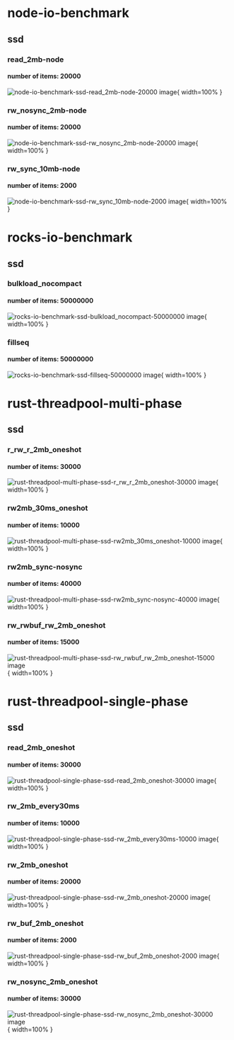 # node-io-benchmark
## ssd
### read_2mb-node
#### number of items: 20000
![node-io-benchmark-ssd-read_2mb-node-20000 image](figures/node-io-benchmark-ssd-read_2mb-node-20000.png){ width=100% }

### rw_nosync_2mb-node
#### number of items: 20000
![node-io-benchmark-ssd-rw_nosync_2mb-node-20000 image](figures/node-io-benchmark-ssd-rw_nosync_2mb-node-20000.png){ width=100% }

### rw_sync_10mb-node
#### number of items: 2000
![node-io-benchmark-ssd-rw_sync_10mb-node-2000 image](figures/node-io-benchmark-ssd-rw_sync_10mb-node-2000.png){ width=100% }

# rocks-io-benchmark
## ssd
### bulkload_nocompact
#### number of items: 50000000
![rocks-io-benchmark-ssd-bulkload_nocompact-50000000 image](figures/rocks-io-benchmark-ssd-bulkload_nocompact-50000000.png){ width=100% }

### fillseq
#### number of items: 50000000
![rocks-io-benchmark-ssd-fillseq-50000000 image](figures/rocks-io-benchmark-ssd-fillseq-50000000.png){ width=100% }

# rust-threadpool-multi-phase
## ssd
### r_rw_r_2mb_oneshot
#### number of items: 30000
![rust-threadpool-multi-phase-ssd-r_rw_r_2mb_oneshot-30000 image](figures/rust-threadpool-multi-phase-ssd-r_rw_r_2mb_oneshot-30000.png){ width=100% }

### rw2mb_30ms_oneshot
#### number of items: 10000
![rust-threadpool-multi-phase-ssd-rw2mb_30ms_oneshot-10000 image](figures/rust-threadpool-multi-phase-ssd-rw2mb_30ms_oneshot-10000.png){ width=100% }

### rw2mb_sync-nosync
#### number of items: 40000
![rust-threadpool-multi-phase-ssd-rw2mb_sync-nosync-40000 image](figures/rust-threadpool-multi-phase-ssd-rw2mb_sync-nosync-40000.png){ width=100% }

### rw_rwbuf_rw_2mb_oneshot
#### number of items: 15000
![rust-threadpool-multi-phase-ssd-rw_rwbuf_rw_2mb_oneshot-15000 image](figures/rust-threadpool-multi-phase-ssd-rw_rwbuf_rw_2mb_oneshot-15000.png){ width=100% }

# rust-threadpool-single-phase
## ssd
### read_2mb_oneshot
#### number of items: 30000
![rust-threadpool-single-phase-ssd-read_2mb_oneshot-30000 image](figures/rust-threadpool-single-phase-ssd-read_2mb_oneshot-30000.png){ width=100% }

### rw_2mb_every30ms
#### number of items: 10000
![rust-threadpool-single-phase-ssd-rw_2mb_every30ms-10000 image](figures/rust-threadpool-single-phase-ssd-rw_2mb_every30ms-10000.png){ width=100% }

### rw_2mb_oneshot
#### number of items: 20000
![rust-threadpool-single-phase-ssd-rw_2mb_oneshot-20000 image](figures/rust-threadpool-single-phase-ssd-rw_2mb_oneshot-20000.png){ width=100% }

### rw_buf_2mb_oneshot
#### number of items: 2000
![rust-threadpool-single-phase-ssd-rw_buf_2mb_oneshot-2000 image](figures/rust-threadpool-single-phase-ssd-rw_buf_2mb_oneshot-2000.png){ width=100% }

### rw_nosync_2mb_oneshot
#### number of items: 30000
![rust-threadpool-single-phase-ssd-rw_nosync_2mb_oneshot-30000 image](figures/rust-threadpool-single-phase-ssd-rw_nosync_2mb_oneshot-30000.png){ width=100% }

